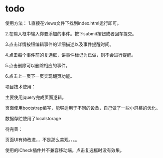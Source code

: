 # todo
使用方法：
1.直接在views文件下找到index.html运行即可。

2.在输入框中输入你要添加的事件。按下submit按钮或者回车提交。

3.点击详情按钮编辑事件的详细描述以及事件提醒时间。

4.点击每个事件前的复选框，讲事件标记为已做，则不会进行提醒。

5.点击删除可以删除相应的事件。

6.点击上一页下一页实现翻页功能。


项目技术使用：

主要使用jquery完成页面逻辑。

页面使用bootstrap编写，能够适用于不同的设备，自己做了一些小屏幕的优化。

数据存贮使用了localstorage

待完善：

页面UI有待改进，，不是那么美观。。。。

使用的iCheck插件并不兼容移动端。点击复选框时没有效果。
